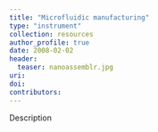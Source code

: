 ```yaml
---
title: "Microfluidic manufacturing"
type: "instrument"
collection: resources
author_profile: true
date: 2008-02-02
header:
  teaser: nanoassemblr.jpg
uri: 
doi: 
contributors: 
---
```

<p align= "justify">

Description
